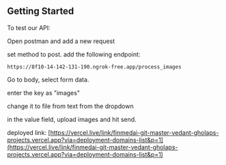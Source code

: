 ## Getting Started
To test our API:

Open postman and add a new request

set method to post. add the following endpoint:
```
https://8f10-14-142-131-190.ngrok-free.app/process_images
```
Go to body, select form data.

enter the key as "images"

change it to file from text from the dropdown

in the value field, upload images and hit send.

deployed link:
[https://vercel.live/link/finmedai-git-master-vedant-gholaps-projects.vercel.app?via=deployment-domains-list&p=1](https://vercel.live/link/finmedai-git-master-vedant-gholaps-projects.vercel.app?via=deployment-domains-list&p=1)
